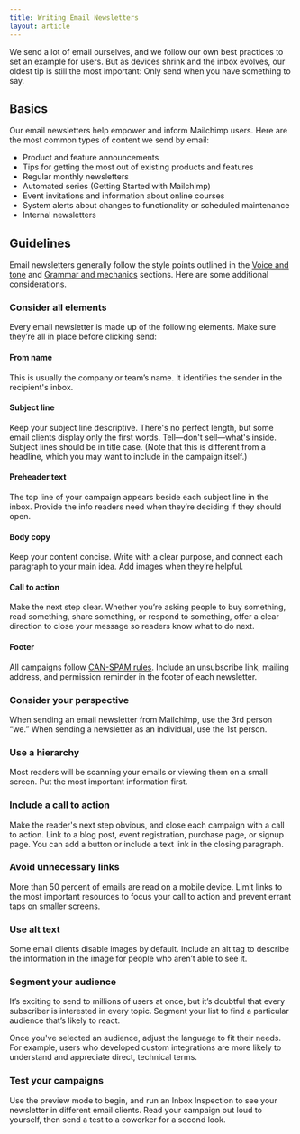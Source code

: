 ```yaml
---
title: Writing Email Newsletters
layout: article
---
```


We send a lot of email ourselves, and we follow our own best practices to set an example for users. But as devices shrink and the inbox evolves, our oldest tip is still the most important: Only send when you have something to say.

## Basics

Our email newsletters help empower and inform Mailchimp users. Here are the most common types of content we send by email:

- Product and feature announcements
- Tips for getting the most out of existing products and features
- Regular monthly newsletters
- Automated series (Getting Started with Mailchimp)
- Event invitations and information about online courses
- System alerts about changes to functionality or scheduled maintenance
- Internal newsletters

## Guidelines

Email newsletters generally follow the style points outlined in the [Voice and tone](/02-voice-and-tone.html.md) and [Grammar and mechanics](/04-grammar-and-mechanics.html.md) sections. Here are some additional considerations.

### Consider all elements

Every email newsletter is made up of the following elements. Make sure they’re all in place before clicking send:

#### From name

This is usually the company or team’s name. It identifies the sender in the recipient's inbox.

#### Subject line

Keep your subject line descriptive. There's no perfect length, but some email clients display only the first words. Tell—don't sell—what's inside. Subject lines should be in title case. (Note that this is different from a headline, which you may want to include in the campaign itself.)

#### Preheader text

The top line of your campaign appears beside each subject line in the inbox. Provide the info readers need when they’re deciding if they should open.

#### Body copy

Keep your content concise. Write with a clear purpose, and connect each paragraph to your main idea. Add images when they’re helpful.

#### Call to action

Make the next step clear. Whether you’re asking people to buy something, read something, share something, or respond to something, offer a clear direction to close your message so readers know what to do next.

#### Footer

All campaigns follow [CAN-SPAM rules](https://mailchimp.com/help/terms-of-use-and-anti-spam-requirements/). Include an unsubscribe link, mailing address, and permission reminder in the footer of each newsletter.

### Consider your perspective

When sending an email newsletter from Mailchimp, use the 3rd person “we.” When sending a newsletter as an individual, use the 1st person.

### Use a hierarchy
Most readers will be scanning your emails or viewing them on a small screen. Put the most important information first.

### Include a call to action
Make the reader's next step obvious, and close each campaign with a call to action. Link to a blog post, event registration, purchase page, or signup page. You can add a button or include a text link in the closing paragraph.

### Avoid unnecessary links
More than 50 percent of emails are read on a mobile device. Limit links to the most important resources to focus your call to action and prevent errant taps on smaller screens.

### Use alt text
Some email clients disable images by default. Include an alt tag to describe the information in the image for people who aren’t able to see it.

### Segment your audience
It’s exciting to send to millions of users at once, but it’s doubtful that every subscriber is interested in every topic. Segment your list to find a particular audience that’s likely to react.

Once you've selected an audience, adjust the language to fit their needs. For example, users who developed custom integrations are more likely to understand and appreciate direct, technical terms.

### Test your campaigns
Use the preview mode to begin, and run an Inbox Inspection to see your newsletter in different email clients. Read your campaign out loud to yourself, then send a test to a coworker for a second look.
